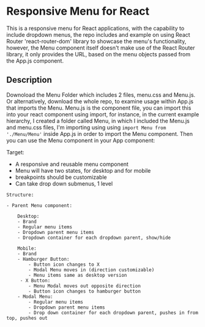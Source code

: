 # Responsive Menu for React

This is a responsive menu for React applications, with the capability to include dropdown menus, the repo includes and example on using React Router 'react-router-dom' library to showcase the menu's functionality, however, the Menu component itself doesn't make use of the React Router library, it only provides the URL, based on the menu objects passed from the App.js component.


## Description

Downoload the Menu Folder which includes 2 files, menu.css and Menu.js. Or alternatively, download the whole repo, to examine usage within App.js that imports the Menu.
Menu.js is the component file, you can import this into your react component using import, for instance, in the current example hierarchy, I created a folder called Menu, in which I included the Menu.js and menu.css files, I'm importing using using `import Menu from './Menu/Menu'` inside App.js in order to import the Menu component.
Then you can use the Menu component in your App component:

Target:
- A responsive and reusable menu component
- Menu will have two states, for desktop and for mobile
- breakpoints should be customizable
- Can take drop down submenus, 1 level

```
Structure:

- Parent Menu component:

    Desktop:
    - Brand
    - Regular menu items
    - Dropdown parent menu items
    - Dropdown container for each dropdown parent, show/hide

    Mobile:
    - Brand
    - Hamburger Button:
        - Button icon changes to X
        - Modal Menu moves in (direction customizable)
        - Menu items same as desktop version
     - X Button:
        - Menu Modal moves out opposite direction
        - Button icon changes to hamburger button
    - Modal Menu:
        - Regular menu items
        - Dropdown parent menu items
        - Drop down container for each dropdown parent, pushes in from top, pushes out
```        
